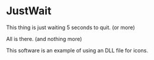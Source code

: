 # JustWait
This thing is just waiting 5 seconds to quit. (or more) 

All is there. (and nothing more)

This software is an example of using an DLL file for icons.
